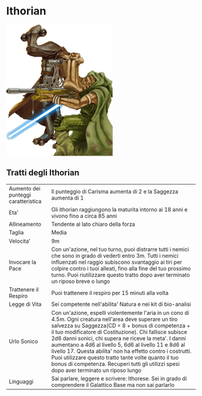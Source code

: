 # Ithorian

![](species_ithorian.png)

## Tratti degli Ithorian
|||
|---|---
|Aumento dei punteggi caratteristica|Il punteggio di Carisma aumenta di 2 e la Saggezza aumenta di 1
|Eta'|Gli ithorian raggiungono la maturita intorno ai 18 anni e vivono fino a circa 85 anni
|Allineamento|Tendente al lato chiaro della forza
|Taglia|Media
|Velocita'|9m
|Invocare la Pace|Con un'azione, nel tuo turno, puoi distrarre tutti i nemici che sono in grado di vederti entro 3m. Tutti i nemici influenzati nel raggio subiscono svantaggio ai tiri per colpire contro i tuoi alleati, fino alla fine del tuo prossimo turno. Puoi riutilizzare questo tratto dopo aver terminato un riposo breve o lungo
|Trattenere il Respiro|Puoi trattenere il respiro per 15 minuti alla volta
|Legge di Vita|Sei competente nell'abilita' Natura e nei kit di bio-analisi
|Urlo Sonico|Con un'azione, espelli violentemente l'aria in un cono di 4.5m. Ogni creatura nell'area deve superare un tiro salvezza su Saggezza(CD = 8 + bonus di competenza + il tuo modificatore di Costituzione). Chi fallisce subisce 2d6 danni sonici, chi supera ne riceve la meta'. I danni aumentano a 4d6 al livello 5, 6d6 al livello 11 e 8d6 al livello 17. Questa abilita' non ha effetto contro i costrutti. Puoi utilizzare questo tratto tante volte quanto il tuo bonus di competenza. Recuperi tutti gli utilizzi spesi dopo aver terminato un riposo lungo
|Linguaggi|Sai parlare, leggere e scrivere: Ithorese. Sei in grado di comprendere il Galattico Base ma non sai parlarlo